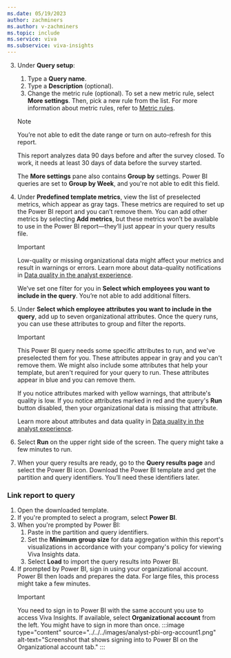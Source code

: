 ```yaml
---
ms.date: 05/19/2023
author: zachminers
ms.author: v-zachminers
ms.topic: include
ms.service: viva 
ms.subservice: viva-insights 
--- 
```


3. Under **Query setup**:
    
    1. Type a **Query name**.
    2. Type a **Description** (optional).   
    3. Change the metric rule (optional). To set a new metric rule, select **More settings**. Then, pick a new rule from the list. For more information about metric rules, refer to [Metric rules](../../metric-rules.md). 
    
    >[!Note]
    >You’re not able to edit the date range or turn on auto-refresh for this report. 
    >
    >This report analyzes data 90 days before and after the survey closed. To work, it needs at least 30 days of data before the survey started.
    > 
    >The **More settings** pane also contains **Group by** settings. Power BI queries are set to **Group by Week**, and you're not able to edit this field.

 1. Under **Predefined template metrics**, view the list of preselected metrics, which appear as gray tags. These metrics are required to set up the Power BI report and you can’t remove them. You can add other metrics by selecting **Add metrics**, but these metrics won’t be available to use in the Power BI report—they’ll just appear in your query results file.
    > [!IMPORTANT]
    > Low-quality or missing organizational data might affect your metrics and result in warnings or errors. Learn more about data-quality notifications in [Data quality in the analyst experience](../../data-quality-analyst-experience.md).
    >
    > We’ve set one filter for you in **Select which employees you want to include in the query**. You’re not able to add additional filters.

 1. Under **Select which employee attributes you want to include in the query**, add up to seven organizational attributes. Once the query runs, you can use these attributes to group and filter the reports.
    > [!IMPORTANT]
    > This Power BI query needs some specific attributes to run, and we've preselected them for you. These attributes appear in gray and you can't remove them. We might also include some attributes that help your template, but aren't required for your query to run. These attributes appear in blue and you can remove them.
    >
    > If you notice attributes marked with yellow warnings, that attribute's quality is low. If you notice attributes marked in red and the query's **Run** button disabled, then your organizational data is missing that attribute. 
    >
    > Learn more about attributes and data quality in [Data quality in the analyst experience](../../data-quality-analyst-experience.md).
 1. Select **Run** on the upper right side of the screen. The query might take a few minutes to run.
 1. When your query results are ready, go to the **Query results page** and select the Power BI icon. Download the Power BI template and get the partition and query identifiers. You’ll need these identifiers later.

### Link report to query

1. Open the downloaded template.
1. If you're prompted to select a program, select **Power BI**.
1. When you're prompted by Power BI:
   1. Paste in the partition and query identifiers.
   1. Set the **Minimum group size** for data aggregation within this report's visualizations in accordance with your company's policy for viewing Viva Insights data.
   1. Select **Load** to import the query results into Power BI.
1. If prompted by Power BI, sign in using your organizational account. Power BI then loads and prepares the data. For large files, this process might take a few minutes.
    > [!IMPORTANT]
    > You need to sign in to Power BI with the same account you use to access Viva Insights. If available, select **Organizational account** from the left. You might have to sign in more than once.
   > :::image type="content" source="../../../images/analyst-pbi-org-account1.png" alt-text="Screenshot that shows signing into to Power BI on the Organizational account tab." :::

